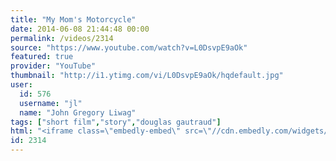 ```yaml
---
title: "My Mom's Motorcycle"
date: 2014-06-08 21:44:48 00:00
permalink: /videos/2314
source: "https://www.youtube.com/watch?v=L0DsvpE9aOk"
featured: true
provider: "YouTube"
thumbnail: "http://i1.ytimg.com/vi/L0DsvpE9aOk/hqdefault.jpg"
user:
  id: 576
  username: "jl"
  name: "John Gregory Liwag"
tags: ["short film","story","douglas gautraud"]
html: "<iframe class=\"embedly-embed\" src=\"//cdn.embedly.com/widgets/media.html?src=http%3A%2F%2Fwww.youtube.com%2Fembed%2FL0DsvpE9aOk%3Fwmode%3Dtransparent%26feature%3Doembed&wmode=transparent&url=http%3A%2F%2Fwww.youtube.com%2Fwatch%3Fv%3DL0DsvpE9aOk&image=http%3A%2F%2Fi1.ytimg.com%2Fvi%2FL0DsvpE9aOk%2Fhqdefault.jpg&key=daaebf4d9cdd46779200162d0ca86e20&type=text%2Fhtml&schema=youtube\" width=\"854\" height=\"480\" scrolling=\"no\" frameborder=\"0\" allowfullscreen></iframe>"
id: 2314
---
```


